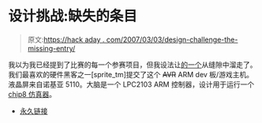 # 设计挑战:缺失的条目

> 原文:[https://hack aday . com/2007/03/03/design-challenge-the-missing-entry/](https://hackaday.com/2007/03/03/design-challenge-the-missing-entry/)

我以为我已经提到了比赛的每一个参赛项目，但我设法让[的一个](http://www.spritesmods.com/?art=chip8console)从缝隙中溜走了。我们最喜欢的硬件黑客之一[sprite_tm]提交了这个 ~~AVR~~ ARM dev 板/游戏主机。液晶屏来自诺基亚 5110。大脑是一个 LPC2103 ARM 控制器，设计用于运行一个 [chip8 仿真器](http://newsdee.com/flip8/)。

*   [永久链接](http://www.spritesmods.com/?art=chip8console)